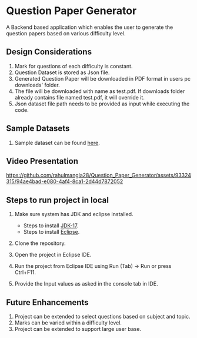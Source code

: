 # Question Paper Generator

A Backend based application which enables the user to generate the question papers based on various difficulty level.

## Design Considerations

1. Mark for questions of each difficulty is constant.
2. Question Dataset is stored as Json file.
3. Generated Question Paper will be downloaded in PDF format in users pc downloads' folder.
4. The file will be downloaded with name as test.pdf. If downloads folder already contains file named test.pdf, it will override it.
5. Json dataset file path needs to be provided as input while executing the code.

## Sample Datasets

1. Sample dataset can be found [here](https://github.com/rahulmangla28/Question_Paper_Generator/tree/master/Sample%20Dataset).

## Video Presentation


https://github.com/rahulmangla28/Question_Paper_Generator/assets/93324315/94ae4bad-e080-4af4-8ca1-2d44d7872052





## Steps to run project in local

1. Make sure system has JDK and eclipse installed.
   
   - Steps to install [JDK-17](https://github.com/rahulmangla28/Question_Paper_Generator/wiki/Installation-Steps#steps-to-install-jdk).
   - Steps to install [Eclipse](https://github.com/rahulmangla28/Question_Paper_Generator/wiki/Installation-Steps#steps-to-install-eclipse).
     
2. Clone the repository.
3. Open the project in Eclipse IDE.
4. Run the project from Eclipse IDE using Run (Tab) -> Run or press Ctrl+F11.
5. Provide the Input values as asked in the console tab in IDE.

## Future Enhancements

1. Project can be extended to select questions based on subject and topic.
2. Marks can be varied within a difficulty level.
3. Project can be extended to support large user base.
